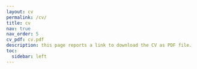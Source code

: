 ```yaml
---
layout: cv
permalink: /cv/
title: cv
nav: true
nav_order: 5
cv_pdf: cv.pdf
description: this page reports a link to download the CV as PDF file.
toc:
  sidebar: left
---
```

